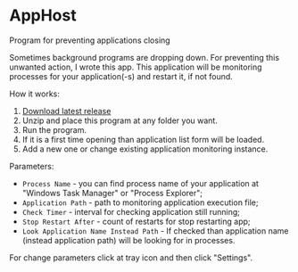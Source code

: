 # AppHost
Program for preventing applications closing

Sometimes background programs are dropping down. For preventing this unwanted action, I wrote this app.
This application will be monitoring processes for your application(-s) and restart it, if not found.

How it works:
1. [Download latest release](https://github.com/AAndyProgram/AppHost/releases/latest)
2. Unzip and place this program at any folder you want.
3. Run the program.
4. If it is a first time opening than application list form will be loaded.
5. Add a new one or change existing application  monitoring instance.

Parameters:
- ```Process Name``` - you can find process name of your application at "Windows Task Manager" or "Process Explorer";
- ```Application Path``` - path to monitoring application execution file;
- ```Check Timer``` - interval for checking application still running;
- ```Stop Restart After``` - count of restarts for stop restarting app;
- ```Look Application Name Instead Path``` - If checked than application name (instead application path) will be looking for in processes.

For change parameters click at tray icon and then click "Settings".
